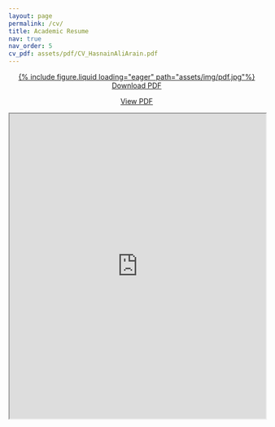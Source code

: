 ```yaml
---
layout: page
permalink: /cv/
title: Academic Resume
nav: true
nav_order: 5
cv_pdf: assets/pdf/CV_HasnainAliArain.pdf
---
```

<div>

<center>
<p style="font-weight: bold; text-decoration: underline;">
<a href="https://docs.google.com/document/d/165U-OTKr6CxSNsH04CQIspEjB0NKxWa5FJTRhvvXpew/export?format=pdf" rel="noopener noreferrer">
<div class="pdficon">
        {% include figure.liquid loading="eager" path="assets/img/pdf.jpg"%}
    </div>
Download PDF</a>
</p>
<p><a href="https://docs.google.com/document/d/165U-OTKr6CxSNsH04CQIspEjB0NKxWa5FJTRhvvXpew/preview" target="_blank" rel="noopener noreferrer"> View PDF </a> </p>
</center>

<center>
<iframe src="https://docs.google.com/document/d/165U-OTKr6CxSNsH04CQIspEjB0NKxWa5FJTRhvvXpew/preview" width="100%" height="600" allow="autoplay"></iframe>
</center>
</div>

